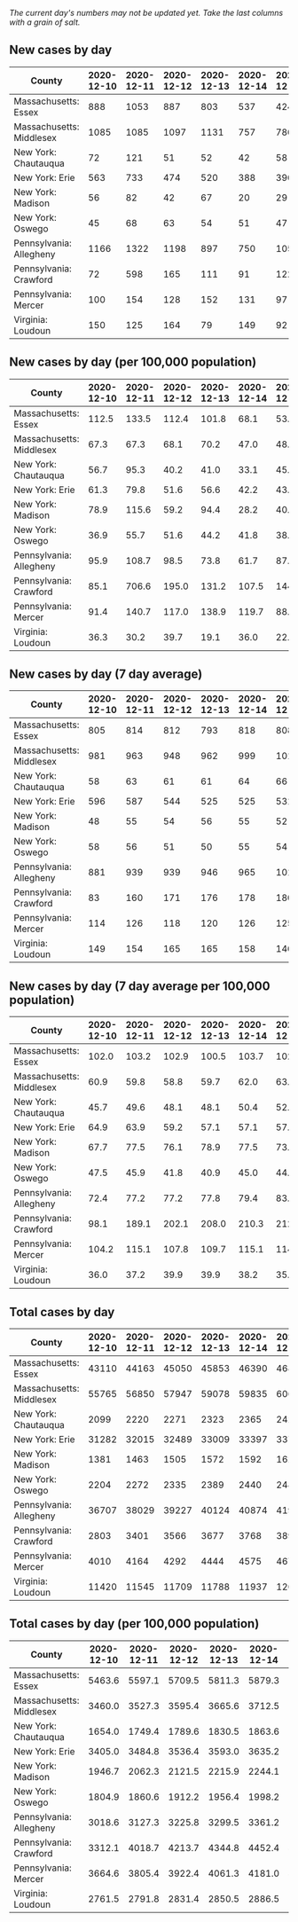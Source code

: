 _The current day's numbers may not be updated yet. Take the last columns with a grain of salt._
## New cases by day

| County | 2020-12-10 | 2020-12-11 | 2020-12-12 | 2020-12-13 | 2020-12-14 | 2020-12-15 | 2020-12-16 |
| --- | --- | --- | --- | --- | --- | --- | --- |
| Massachusetts: Essex | 888 | 1053 | 887 | 803 | 537 | 424 |  |
| Massachusetts: Middlesex | 1085 | 1085 | 1097 | 1131 | 757 | 786 |  |
| New York: Chautauqua | 72 | 121 | 51 | 52 | 42 | 58 | 35 |
| New York: Erie | 563 | 733 | 474 | 520 | 388 | 396 | 388 |
| New York: Madison | 56 | 82 | 42 | 67 | 20 | 29 | 63 |
| New York: Oswego | 45 | 68 | 63 | 54 | 51 | 47 | 60 |
| Pennsylvania: Allegheny | 1166 | 1322 | 1198 | 897 | 750 | 1059 | 1074 |
| Pennsylvania: Crawford | 72 | 598 | 165 | 111 | 91 | 122 | 96 |
| Pennsylvania: Mercer | 100 | 154 | 128 | 152 | 131 | 97 | 79 |
| Virginia: Loudoun | 150 | 125 | 164 | 79 | 149 | 92 | 164 |

## New cases by day (per 100,000 population)

| County | 2020-12-10 | 2020-12-11 | 2020-12-12 | 2020-12-13 | 2020-12-14 | 2020-12-15 | 2020-12-16 |
| --- | --- | --- | --- | --- | --- | --- | --- |
| Massachusetts: Essex | 112.5 | 133.5 | 112.4 | 101.8 | 68.1 | 53.7 |  |
| Massachusetts: Middlesex | 67.3 | 67.3 | 68.1 | 70.2 | 47.0 | 48.8 |  |
| New York: Chautauqua | 56.7 | 95.3 | 40.2 | 41.0 | 33.1 | 45.7 | 27.6 |
| New York: Erie | 61.3 | 79.8 | 51.6 | 56.6 | 42.2 | 43.1 | 42.2 |
| New York: Madison | 78.9 | 115.6 | 59.2 | 94.4 | 28.2 | 40.9 | 88.8 |
| New York: Oswego | 36.9 | 55.7 | 51.6 | 44.2 | 41.8 | 38.5 | 49.1 |
| Pennsylvania: Allegheny | 95.9 | 108.7 | 98.5 | 73.8 | 61.7 | 87.1 | 88.3 |
| Pennsylvania: Crawford | 85.1 | 706.6 | 195.0 | 131.2 | 107.5 | 144.2 | 113.4 |
| Pennsylvania: Mercer | 91.4 | 140.7 | 117.0 | 138.9 | 119.7 | 88.6 | 72.2 |
| Virginia: Loudoun | 36.3 | 30.2 | 39.7 | 19.1 | 36.0 | 22.2 | 39.7 |

## New cases by day (7 day average)

| County | 2020-12-10 | 2020-12-11 | 2020-12-12 | 2020-12-13 | 2020-12-14 | 2020-12-15 | 2020-12-16 |
| --- | --- | --- | --- | --- | --- | --- | --- |
| Massachusetts: Essex | 805 | 814 | 812 | 793 | 818 | 808 |  |
| Massachusetts: Middlesex | 981 | 963 | 948 | 962 | 999 | 1015 |  |
| New York: Chautauqua | 58 | 63 | 61 | 61 | 64 | 66 | 62 |
| New York: Erie | 596 | 587 | 544 | 525 | 525 | 531 | 495 |
| New York: Madison | 48 | 55 | 54 | 56 | 55 | 52 | 51 |
| New York: Oswego | 58 | 56 | 51 | 50 | 55 | 54 | 55 |
| Pennsylvania: Allegheny | 881 | 939 | 939 | 946 | 965 | 1017 | 1067 |
| Pennsylvania: Crawford | 83 | 160 | 171 | 176 | 178 | 180 | 179 |
| Pennsylvania: Mercer | 114 | 126 | 118 | 120 | 126 | 125 | 120 |
| Virginia: Loudoun | 149 | 154 | 165 | 165 | 158 | 146 | 132 |

## New cases by day (7 day average per 100,000 population)

| County | 2020-12-10 | 2020-12-11 | 2020-12-12 | 2020-12-13 | 2020-12-14 | 2020-12-15 | 2020-12-16 |
| --- | --- | --- | --- | --- | --- | --- | --- |
| Massachusetts: Essex | 102.0 | 103.2 | 102.9 | 100.5 | 103.7 | 102.4 |  |
| Massachusetts: Middlesex | 60.9 | 59.8 | 58.8 | 59.7 | 62.0 | 63.0 |  |
| New York: Chautauqua | 45.7 | 49.6 | 48.1 | 48.1 | 50.4 | 52.0 | 48.9 |
| New York: Erie | 64.9 | 63.9 | 59.2 | 57.1 | 57.1 | 57.8 | 53.9 |
| New York: Madison | 67.7 | 77.5 | 76.1 | 78.9 | 77.5 | 73.3 | 71.9 |
| New York: Oswego | 47.5 | 45.9 | 41.8 | 40.9 | 45.0 | 44.2 | 45.0 |
| Pennsylvania: Allegheny | 72.4 | 77.2 | 77.2 | 77.8 | 79.4 | 83.6 | 87.7 |
| Pennsylvania: Crawford | 98.1 | 189.1 | 202.1 | 208.0 | 210.3 | 212.7 | 211.5 |
| Pennsylvania: Mercer | 104.2 | 115.1 | 107.8 | 109.7 | 115.1 | 114.2 | 109.7 |
| Virginia: Loudoun | 36.0 | 37.2 | 39.9 | 39.9 | 38.2 | 35.3 | 31.9 |

## Total cases by day

| County | 2020-12-10 | 2020-12-11 | 2020-12-12 | 2020-12-13 | 2020-12-14 | 2020-12-15 | 2020-12-16 |
| --- | --- | --- | --- | --- | --- | --- | --- |
| Massachusetts: Essex | 43110 | 44163 | 45050 | 45853 | 46390 | 46814 |  |
| Massachusetts: Middlesex | 55765 | 56850 | 57947 | 59078 | 59835 | 60621 |  |
| New York: Chautauqua | 2099 | 2220 | 2271 | 2323 | 2365 | 2423 | 2458 |
| New York: Erie | 31282 | 32015 | 32489 | 33009 | 33397 | 33793 | 34181 |
| New York: Madison | 1381 | 1463 | 1505 | 1572 | 1592 | 1621 | 1684 |
| New York: Oswego | 2204 | 2272 | 2335 | 2389 | 2440 | 2487 | 2547 |
| Pennsylvania: Allegheny | 36707 | 38029 | 39227 | 40124 | 40874 | 41933 | 43007 |
| Pennsylvania: Crawford | 2803 | 3401 | 3566 | 3677 | 3768 | 3890 | 3986 |
| Pennsylvania: Mercer | 4010 | 4164 | 4292 | 4444 | 4575 | 4672 | 4751 |
| Virginia: Loudoun | 11420 | 11545 | 11709 | 11788 | 11937 | 12029 | 12193 |

## Total cases by day (per 100,000 population)

| County | 2020-12-10 | 2020-12-11 | 2020-12-12 | 2020-12-13 | 2020-12-14 | 2020-12-15 | 2020-12-16 |
| --- | --- | --- | --- | --- | --- | --- | --- |
| Massachusetts: Essex | 5463.6 | 5597.1 | 5709.5 | 5811.3 | 5879.3 | 5933.1 |  |
| Massachusetts: Middlesex | 3460.0 | 3527.3 | 3595.4 | 3665.6 | 3712.5 | 3761.3 |  |
| New York: Chautauqua | 1654.0 | 1749.4 | 1789.6 | 1830.5 | 1863.6 | 1909.3 | 1936.9 |
| New York: Erie | 3405.0 | 3484.8 | 3536.4 | 3593.0 | 3635.2 | 3678.3 | 3720.6 |
| New York: Madison | 1946.7 | 2062.3 | 2121.5 | 2215.9 | 2244.1 | 2285.0 | 2373.8 |
| New York: Oswego | 1804.9 | 1860.6 | 1912.2 | 1956.4 | 1998.2 | 2036.7 | 2085.8 |
| Pennsylvania: Allegheny | 3018.6 | 3127.3 | 3225.8 | 3299.5 | 3361.2 | 3448.3 | 3536.6 |
| Pennsylvania: Crawford | 3312.1 | 4018.7 | 4213.7 | 4344.8 | 4452.4 | 4596.5 | 4710.0 |
| Pennsylvania: Mercer | 3664.6 | 3805.4 | 3922.4 | 4061.3 | 4181.0 | 4269.6 | 4341.8 |
| Virginia: Loudoun | 2761.5 | 2791.8 | 2831.4 | 2850.5 | 2886.5 | 2908.8 | 2948.5 |
